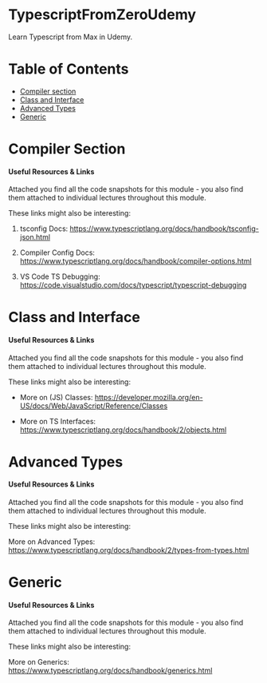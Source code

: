 # TypescriptFromZeroUdemy

Learn Typescript from Max in Udemy.

# Table of Contents

- [Compiler section](#compiler-section)
- [Class and Interface](#class-and-interface)
- [Advanced Types](#advanced-types)
- [Generic](#generic)

# Compiler Section

#### Useful Resources & Links

Attached you find all the code snapshots for this module - you also find them attached to individual lectures throughout this module.

These links might also be interesting:

1. tsconfig Docs: https://www.typescriptlang.org/docs/handbook/tsconfig-json.html

2. Compiler Config Docs: https://www.typescriptlang.org/docs/handbook/compiler-options.html

3. VS Code TS Debugging: https://code.visualstudio.com/docs/typescript/typescript-debugging

# Class and Interface

#### Useful Resources & Links

Attached you find all the code snapshots for this module - you also find them attached to individual lectures throughout this module.

These links might also be interesting:

- More on (JS) Classes: https://developer.mozilla.org/en-US/docs/Web/JavaScript/Reference/Classes

- More on TS Interfaces: https://www.typescriptlang.org/docs/handbook/2/objects.html

# Advanced Types

#### Useful Resources & Links

Attached you find all the code snapshots for this module - you also find them attached to individual lectures throughout this module.

These links might also be interesting:

More on Advanced Types: https://www.typescriptlang.org/docs/handbook/2/types-from-types.html

# Generic

#### Useful Resources & Links

Attached you find all the code snapshots for this module - you also find them attached to individual lectures throughout this module.

These links might also be interesting:

More on Generics: https://www.typescriptlang.org/docs/handbook/generics.html
